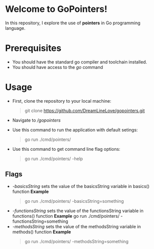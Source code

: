 # Welcome to GoPointers!
In this repository, I explore the use of **pointers** in Go programming language.

# Prerequisites
- You should have the standard go compiler and toolchain installed.
- You should have access to the *go* command

# Usage
- First, clone the repository to your local machine:
    > git clone https://github.com/DreamLineLove/gopointers.git

- Navigate to */gopointers*

- Use this command to run the application with default setings:
    > go run ./cmd/pointers/

- Use this command to get command line flag options:
    > go run ./cmd/pointers/ -help

## Flags
- *-basicsString* sets the value of the basicsString variable in basics() function
**Example**
    > go run ./cmd/pointers/ -basicsString=something
- *-functionsString* sets the value of the functionsString variable in functions() function
**Example**
     go run ./cmd/pointers/ -functionsString=something
- *-methodsString* sets the value of the methodsString variable in methods() function
**Example**
    > go run ./cmd/pointers/ -methodsString=something

